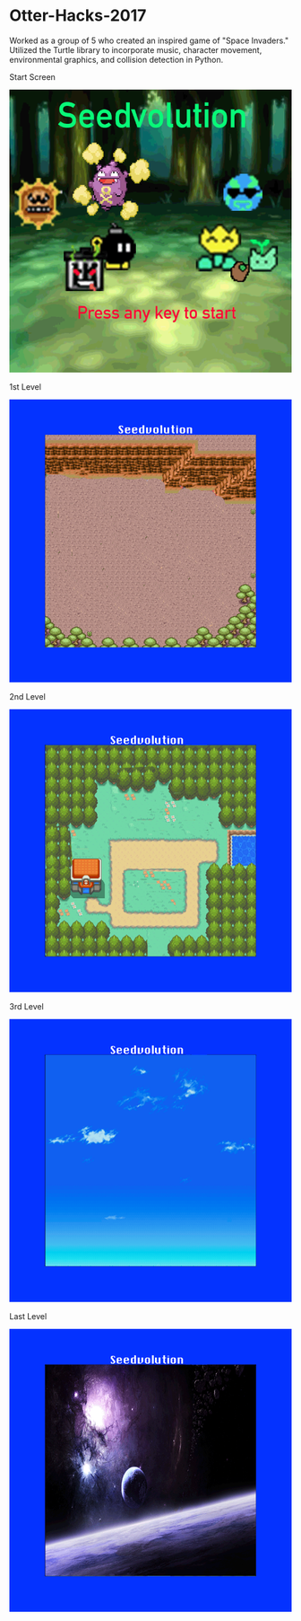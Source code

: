# Otter-Hacks-2017

Worked as a group of 5 who created an inspired game of "Space Invaders." Utilized the Turtle library to incorporate music, character movement, environmental graphics, and collision detection in Python.

Start Screen

![](https://github.com/resteybar/Otter-Hacks-2017/blob/master/startScreen.gif)

1st Level

![](https://github.com/resteybar/Otter-Hacks-2017/blob/master/space_invaders_background.gif)

2nd Level

![](https://github.com/resteybar/Otter-Hacks-2017/blob/master/pokemon.gif)

3rd Level

![](https://github.com/resteybar/Otter-Hacks-2017/blob/master/sky.gif)

Last Level

![](https://github.com/resteybar/Otter-Hacks-2017/blob/master/space.gif)

